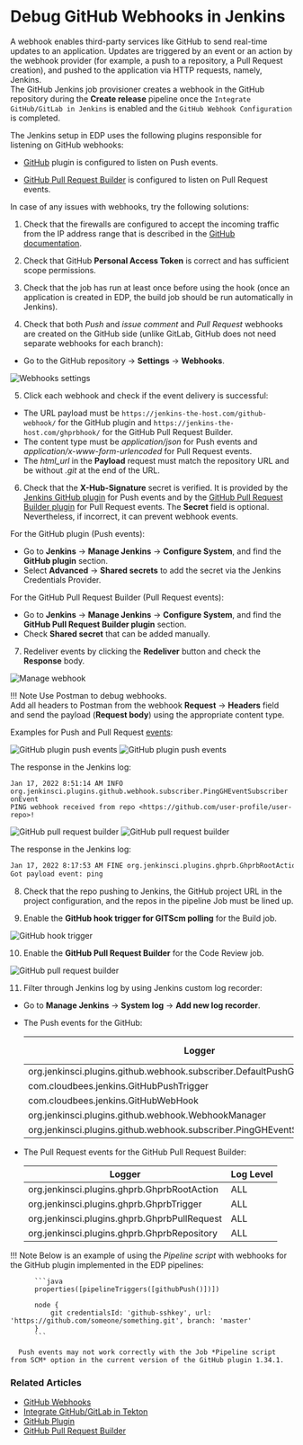 # Debug GitHub Webhooks in Jenkins

A webhook enables third-party services like GitHub to send real-time updates to an application. Updates are triggered by an event or an action by the webhook provider (for example, a push to a repository, a Pull Request creation), and pushed to the application via HTTP requests, namely, Jenkins.<br />
The GitHub Jenkins job provisioner creates a webhook in the GitHub repository during the **Create release** pipeline once the `Integrate GitHub/GitLab in Jenkins` is enabled and the `GitHub Webhook Configuration` is completed.

The Jenkins setup in EDP uses the following plugins responsible for listening on GitHub webhooks:

* [GitHub](https://plugins.jenkins.io/github/) plugin is configured to listen on Push events.

* [GitHub Pull Request Builder](https://plugins.jenkins.io/ghprb/) is configured to listen on Pull Request events.

In case of any issues with webhooks, try the following solutions:

1. Check that the firewalls are configured to accept the incoming traffic from the IP address range that is described in the [GitHub documentation](https://docs.github.com/en/authentication/keeping-your-account-and-data-secure/about-githubs-ip-addresses).

2. Check that GitHub **Personal Access Token** is correct and has sufficient scope permissions.

3. Check that the job has run at least once before using the hook (once an application is created in EDP, the build job should be run automatically in Jenkins).

4. Check that both _Push_ and _issue comment_ and _Pull Request_ webhooks are created on the GitHub side (unlike GitLab, GitHub does not need separate webhooks for each branch):
  * Go to the GitHub repository -> **Settings** -> **Webhooks**.

  ![Webhooks settings](../assets/operator-guide/github-webhooks1.png "Webhooks settings")

5. Click each webhook and check if the event delivery is successful:
  * The URL payload must be `https://jenkins-the-host.com/github-webhook/` for the GitHub plugin and `https://jenkins-the-host.com/ghprbhook/` for the GitHub Pull Request Builder.
  * The content type must be *application/json* for Push events and *application/x-www-form-urlencoded* for Pull Request events.
  * The *html_url* in the **Payload** request must match the repository URL and be without *.git* at the end of the URL.

6. Check that the **X-Hub-Signature** secret is verified. It is provided by the [Jenkins GitHub plugin](https://plugins.jenkins.io/github/) for Push events and by the [GitHub Pull Request Builder plugin](https://plugins.jenkins.io/ghprb/) for Pull Request events. The **Secret** field is optional. Nevertheless, if incorrect, it can prevent webhook events.

  For the GitHub plugin (Push events):

  * Go to **Jenkins** -> **Manage Jenkins** -> **Configure System**, and find the **GitHub plugin** section.
  * Select **Advanced** -> **Shared secrets** to add the secret via the Jenkins Credentials Provider.

  For the GitHub Pull Request Builder (Pull Request events):

  * Go to **Jenkins** -> **Manage Jenkins** -> **Configure System**, and find the **GitHub Pull Request Builder plugin** section.
  * Check **Shared secret** that can be added manually.

7. Redeliver events by clicking the **Redeliver** button and check the **Response** body.

  ![Manage webhook](../assets/operator-guide/github-webhooks2.png "Manage webhook")

  !!! Note
      Use Postman to debug webhooks.<br />
      Add all headers to Postman from the webhook **Request** -> **Headers** field and send the payload (**Request body**) using the appropriate content type.<br />

  Examples for Push and Pull Request [events](https://docs.github.com/en/developers/webhooks-and-events/webhooks/webhook-events-and-payloads):

  ![GitHub plugin push events](../assets/operator-guide/github-webhooks-postman01.png "Postman push event payload headers")
  ![GitHub plugin push events](../assets/operator-guide/github-webhooks-postman1.png "GitHub plugin push events")

  The response in the Jenkins log:

  ```
  Jan 17, 2022 8:51:14 AM INFO org.jenkinsci.plugins.github.webhook.subscriber.PingGHEventSubscriber onEvent
  PING webhook received from repo <https://github.com/user-profile/user-repo>!
  ```

  ![GitHub pull request builder](../assets/operator-guide/github-webhooks-postman02.png "Postman pull request event payload headers")
  ![GitHub pull request builder](../assets/operator-guide/github-webhooks-postman2.png "GitHub pull request builder")

  The response in the Jenkins log:

  ```bash
  Jan 17, 2022 8:17:53 AM FINE org.jenkinsci.plugins.ghprb.GhprbRootAction
  Got payload event: ping
  ```

8. Check that the repo pushing to Jenkins, the GitHub project URL in the project configuration, and the repos in the pipeline Job must be lined up.

9. Enable the **GitHub hook trigger for GITScm polling** for the Build job.

  ![GitHub hook trigger](../assets/operator-guide/github-webhooks3.png "GitHub hook trigger")

10. Enable the **GitHub Pull Request Builder** for the Code Review job.

  ![GitHub pull request builder](../assets/operator-guide/github-webhooks4.png "GitHub pull request builder")

11. Filter through Jenkins log by using Jenkins custom log recorder:
  * Go to **Manage Jenkins** -> **System log** -> **Add new log recorder**.
  * The Push events for the GitHub:

    | Logger | Log Level |
    | ------ | --------- |
    | org.jenkinsci.plugins.github.webhook.subscriber.DefaultPushGHEventSubscriber | ALL |
    | com.cloudbees.jenkins.GitHubPushTrigger | ALL |
    | com.cloudbees.jenkins.GitHubWebHook | ALL |
    | org.jenkinsci.plugins.github.webhook.WebhookManager | ALL |
    | org.jenkinsci.plugins.github.webhook.subscriber.PingGHEventSubscriber | ALL |

  * The Pull Request events for the GitHub Pull Request Builder:

    | Logger | Log Level |
    | ------ | --------- |
    | org.jenkinsci.plugins.ghprb.GhprbRootAction | ALL |
    | org.jenkinsci.plugins.ghprb.GhprbTrigger | ALL |
    | org.jenkinsci.plugins.ghprb.GhprbPullRequest | ALL |
    | org.jenkinsci.plugins.ghprb.GhprbRepository | ALL |

  !!! Note
      Below is an example of using the *Pipeline script* with webhooks for the GitHub plugin implemented in the EDP pipelines:


          ```java
          properties([pipelineTriggers([githubPush()])])

          node {
              git credentialsId: 'github-sshkey', url: 'https://github.com/someone/something.git', branch: 'master'
          }
          ```

      Push events may not work correctly with the Job *Pipeline script from SCM* option in the current version of the GitHub plugin 1.34.1.

### Related Articles

* [GitHub Webhooks](https://docs.github.com/en/developers/webhooks-and-events/webhooks)
* [Integrate GitHub/GitLab in Tekton](../operator-guide/import-strategy-tekton.md)
* [GitHub Plugin](https://plugins.jenkins.io/github/)
* [GitHub Pull Request Builder](https://plugins.jenkins.io/ghprb/)
